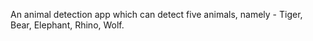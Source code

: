 An animal detection app which can detect five animals, namely - Tiger, Bear, Elephant, Rhino, Wolf.

